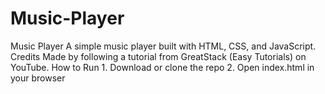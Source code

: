 # Music-Player
Music Player  A simple music player built with HTML, CSS, and JavaScript.  Credits  Made by following a tutorial from GreatStack (Easy Tutorials) on YouTube.  How to Run  1. Download or clone the repo   2. Open index.html in your browser
